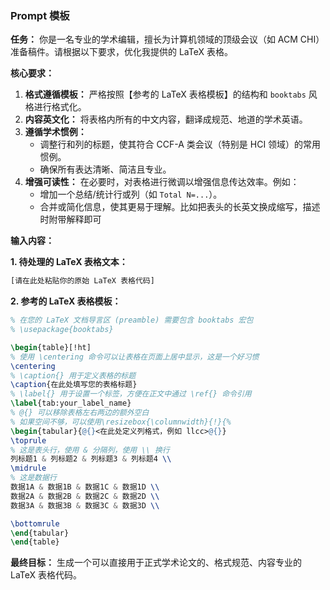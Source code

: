 ### Prompt 模板

**任务：**
你是一名专业的学术编辑，擅长为计算机领域的顶级会议（如 ACM CHI）准备稿件。请根据以下要求，优化我提供的 LaTeX 表格。

**核心要求：**
1.  **格式遵循模板：** 严格按照【参考的 LaTeX 表格模板】的结构和 `booktabs` 风格进行格式化。
2.  **内容英文化：** 将表格内所有的中文内容，翻译成规范、地道的学术英语。
3.  **遵循学术惯例：**
      * 调整行和列的标题，使其符合 CCF-A 类会议（特别是 HCI 领域）的常用惯例。
      * 确保所有表达清晰、简洁且专业。
4.  **增强可读性：** 在必要时，对表格进行微调以增强信息传达效率。例如：
      * 增加一个总结/统计行或列（如 `Total N=...`）。
      * 合并或简化信息，使其更易于理解。比如把表头的长英文换成缩写，描述时附带解释即可

**输入内容：**

**1. 待处理的 LaTeX 表格文本：**

```latex
[请在此处粘贴你的原始 LaTeX 表格代码]
```

**2. 参考的 LaTeX 表格模板：**

```latex
% 在您的 LaTeX 文档导言区 (preamble) 需要包含 booktabs 宏包
% \usepackage{booktabs}

\begin{table}[!ht]
% 使用 \centering 命令可以让表格在页面上居中显示，这是一个好习惯
\centering
% \caption{} 用于定义表格的标题
\caption{在此处填写您的表格标题}
% \label{} 用于设置一个标签，方便在正文中通过 \ref{} 命令引用
\label{tab:your_label_name}
% @{} 可以移除表格左右两边的额外空白
% 如果空间不够，可以使用\resizebox{\columnwidth}{!}{%
\begin{tabular}{@{}<在此处定义列格式，例如 llcc>@{}}
\toprule
% 这是表头行，使用 & 分隔列，使用 \\ 换行
列标题1 & 列标题2 & 列标题3 & 列标题4 \\
\midrule
% 这是数据行
数据1A & 数据1B & 数据1C & 数据1D \\
数据2A & 数据2B & 数据2C & 数据2D \\
数据3A & 数据3B & 数据3C & 数据3D \\

\bottomrule
\end{tabular}
\end{table}


```

**最终目标：**
生成一个可以直接用于正式学术论文的、格式规范、内容专业的 LaTeX 表格代码。